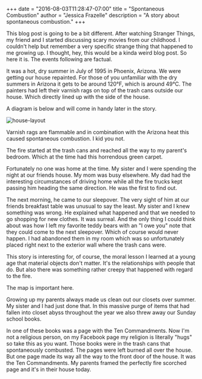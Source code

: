 +++
date = "2016-08-03T11:28:47-07:00"
title = "Spontaneous Combustion"
author = "Jessica Frazelle"
description = "A story about spontaneous combustion."
+++

This blog post is going to be a bit different. After watching Stranger Things,
my friend and I started discussing scary movies from our childhood. I couldn't
help but remember a very specific strange thing that happened to me growing up.
I thought, hey, this would be a kinda weird blog post. So here it is.
The events following are factual.

It was a hot, dry summer in July of 1995 in Phoenix, Arizona. We were getting
our house repainted. For those of you unfamiliar with the dry summers in Arizona
it gets to be around 120°F, which is around 49°C. The painters had left their
varnish rags on top of the trash cans outside our house. Which directly lined up
with the side of the house.

A diagram is below and will come in handy later in the story.

![house-layout](/img/house-layout.jpg)

Varnish rags are flammable and in combination with the Arizona heat this caused
spontaneous combustion. I kid you not.

The fire started at the trash cans and reached all the way to my parent's
bedroom. Which at the time had this horrendous green carpet.

Fortunately no one was home at the time. My sister and I were spending the night
at our friends house. My mom was busy elsewhere. My dad had the interesting
circumstances of driving home while all the fire trucks kept passing him
heading the same direction. He was the first to find out.

The next morning, he came to our sleepover. The very sight of him at our
friends breakfast table was unusual to say the least. My sister and I knew
something was wrong. He explained what happened and that we needed to go
shopping for new clothes. It was surreal. And the only thing I could think
about was how I left my favorite teddy bears with an "I owe you" note that they
could come to the next sleepover. Which of course would never happen. I had
abandoned them in my room which was so unfortunately placed right next to the
exterior wall where the trash cans were.

This story is interesting for, of course, the moral lesson I learned at a young
age that material objects don't matter. It's the relationships with people that
do. But also there was something rather creepy that happened with regard to the fire.

The map is important here.

Growing up my parents always made us clean out our closets over summer. My
sister and I had just done that. In this massive purge of items that had fallen
into closet abyss throughout the year we also threw away our Sunday school books.

In one of these books was a page with the Ten Commandments. Now I'm not a
religious person, on my Facebook page my religion is literally "hugs" so take
this as you want. Those books were in the trash cans that spontaneously
combusted. The pages were left burned all over the house. But one page made its
way all the way to the front door of the house. It was the Ten Commandments.
My parents framed the perfectly fire scorched page and it's in their house today.
